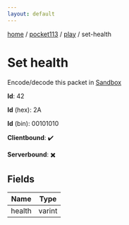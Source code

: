 ```yaml
---
layout: default
---
```


[home](/)  /  [pocket113](/protocol/pocket113)  /  [play](/protocol/pocket113/play)  /  set-health

# Set health

Encode/decode this packet in [Sandbox](../../../sandbox/pocket113#play.set_health)

**Id**: 42

**Id** (hex): 2A

**Id** (bin): 00101010

**Clientbound**: ✔️

**Serverbound**: ✖️

## Fields

Name | Type
---|---
health | varint
